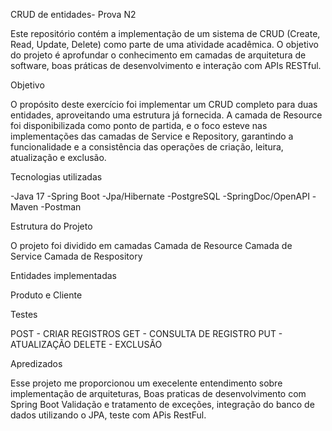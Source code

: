 CRUD de entidades- Prova N2

Este repositório contém a implementação de um sistema de CRUD (Create, Read, Update, Delete) como parte de uma atividade acadêmica. O objetivo do
projeto é aprofundar o conhecimento em camadas de arquitetura de software, boas práticas de desenvolvimento e interação com APIs RESTful.

Objetivo

O propósito deste exercício foi implementar um CRUD completo para duas entidades, aproveitando uma estrutura já fornecida. A camada de Resource foi disponibilizada como ponto de partida, e o 
foco esteve nas implementações das camadas de Service e Repository, garantindo a funcionalidade e a consistência das operações de criação, leitura, atualização e exclusão.

Tecnologias utilizadas

-Java 17 
-Spring Boot
-Jpa/Hibernate
-PostgreSQL
-SpringDoc/OpenAPI
-Maven
-Postman

Estrutura do Projeto

O projeto foi dividido em camadas 
Camada de Resource
Camada de Service 
Camada de Respository

Entidades implementadas 

Produto e Cliente

Testes

POST - CRIAR REGISTROS
GET - CONSULTA DE REGISTRO 
PUT - ATUALIZAÇÃO
DELETE - EXCLUSÃO

Apredizados

Esse projeto me proporcionou um execelente entendimento sobre implementação de arquiteturas, Boas praticas de desenvolvimento com Spring Boot
Validação e tratamento de exceções, integração do banco de dados utilizando o JPA, teste com APis RestFul.
